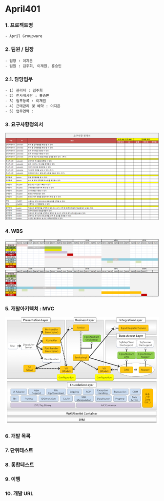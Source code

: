# April401

### 1. 프로젝트명
    - April Groupware
   
    
### 2. 팀원 / 팀장
    - 팀장 : 이지은
    - 팀원 : 김주희, 이재원, 홍승민    
    
### 2.1. 담당업무
    - 1) 관리자 : 김주희
    - 2) 전사게시판 : 홍승민
    - 3) 업무등록 : 이재원
    - 4) 근태관리 및 예약 : 이지은
    - 5) 업무연락 : 
    
### 3. 요구사항정의서
![April_WBS](https://github.com/HYKim8/April/blob/master/aprilPrj/src/main/webapp/WEB-INF/doc/APRIL_%EC%9A%94%EA%B5%AC%EC%82%AC%ED%95%AD%EC%A0%95%EC%9D%98%EC%84%9C(SRS).PNG "April_SRS")

### 4. WBS
![April_WBS](https://github.com/HYKim8/April/blob/master/aprilPrj/src/main/webapp/WEB-INF/doc/April_WBS.png "April_WBS")

### 5. 개발아키텍쳐 : MVC
![April_WBS](https://github.com/HYKim8/April/blob/master/aprilPrj/src/main/webapp/WEB-INF/doc/April_MVC.png "April_MVC")

### 6. 개발 목록
### 7. 단위테스트
### 8. 통합테스트
### 9. 이행
### 10. 개발 URL  
